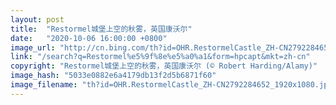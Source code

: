 ```yaml
---
layout: post
title:  "Restormel城堡上空的秋雾，英国康沃尔"
date:   "2020-10-06 16:00:00 +0800"
image_url: "http://cn.bing.com/th?id=OHR.RestormelCastle_ZH-CN2792284652_1920x1080.jpg&rf=LaDigue_1920x1080.jpg&pid=hp"
link: "/search?q=Restormel%e5%9f%8e%e5%a0%a1&form=hpcapt&mkt=zh-cn"
copyright: "Restormel城堡上空的秋雾，英国康沃尔 (© Robert Harding/Alamy)"
image_hash: "5033e0882e6a4179db13f2d5b6871f60"
image_filename: "th?id=OHR.RestormelCastle_ZH-CN2792284652_1920x1080.jpg&rf=LaDigue_1920x1080.jpg&pid=hp"
---
```

